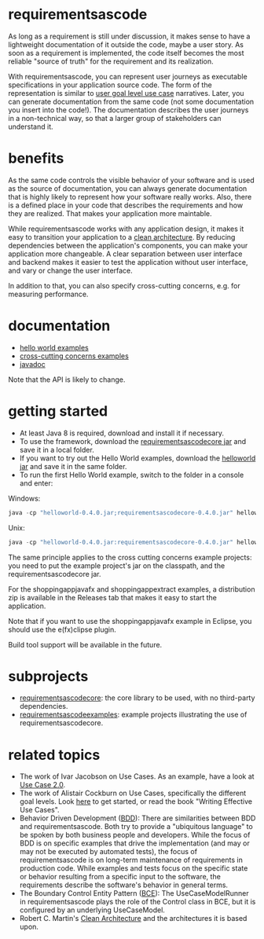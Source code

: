 # requirementsascode
As long as a requirement is still under discussion, it makes sense to have a lightweight documentation of it outside the code, maybe a user story.
As soon as a requirement is implemented, the code itself becomes the most reliable "source of truth" for the requirement and its realization.

With requirementsascode,  you can represent user journeys as executable specifications in your application source code.  The form of the representation is similar to [user goal level use case](https://en.wikipedia.org/wiki/Use_case#Goal_levels) narratives.
Later, you can generate documentation from the same code (not some documentation you insert into the code!). 
The documentation describes the user journeys in a non-technical way,
so that a larger group of stakeholders can understand it.

# benefits
As the same code controls the visible behavior of your software and is used as the source of documentation,
you can always generate documentation that is highly likely to represent how your software really works. Also, there is a defined place in your code that describes the requirements and how they are realized.
That makes your application more maintable.

While requirementsascode works with any application design, it makes it easy to transition your application
to a [clean architecture](https://8thlight.com/blog/uncle-bob/2012/08/13/the-clean-architecture.html). 
By reducing dependencies between the application's components, you can make your application more changeable.
A clear separation between user interface and backend makes it easier to test the application without user interface, 
and vary or change the user interface.

In addition to that, you can also specify cross-cutting concerns, e.g. for measuring performance.

# documentation
* [hello world examples](https://github.com/bertilmuth/requirementsascode/tree/master/requirementsascodeexamples/helloworld)
* [cross-cutting concerns examples](https://github.com/bertilmuth/requirementsascode/tree/master/requirementsascodeexamples/crosscuttingconcerns)
* [javadoc](https://github.com/bertilmuth/requirementsascode/releases/download/v0.4.0/requirementsascodecore-0.4.0-javadoc.jar)

Note that the API is likely to change.

# getting started
* At least Java 8 is required, download and install it if necessary.
* To use the framework, download the [requirementsascodecore jar](https://github.com/bertilmuth/requirementsascode/releases/download/v0.4.0/requirementsascodecore-0.4.0.jar) and save it in a local folder.
* If you want to try out the Hello World examples, download the [helloworld jar](https://github.com/bertilmuth/requirementsascode/releases/download/v0.4.0/helloworld-0.4.0.jar) and save it in the same folder.
* To run the first Hello World example, switch to the folder in a console and enter: 

Windows:
``` java
java -cp "helloworld-0.4.0.jar;requirementsascodecore-0.4.0.jar" helloworld.HelloWorld01_PrintHelloUserExample
```
Unix:
``` java
java -cp "helloworld-0.4.0.jar:requirementsascodecore-0.4.0.jar" helloworld.HelloWorld01_PrintHelloUserExample
```
The same principle applies to the cross cutting concerns example projects: you need to put the example project's jar
on the classpath, and the requirementsascodecore jar.

For the shoppingappjavafx and shoppingappextract examples, a distribution zip is available in the Releases tab
that makes it easy to start the application.

Note that if you want to use the shoppingappjavafx example in Eclipse, you should use
the e(fx)clipse plugin.

Build tool support will be available in the future.

# subprojects
* [requirementsascodecore](https://github.com/bertilmuth/requirementsascode/tree/master/requirementsascodecore): the core library to be used, with no third-party dependencies.
* [requirementsascodeexamples](https://github.com/bertilmuth/requirementsascode/tree/master/requirementsascodeexamples): example projects illustrating the use of requirementsascodecore.

# related topics
* The work of Ivar Jacobson on Use Cases. As an example, have a look at [Use Case 2.0](https://www.ivarjacobson.com/publications/white-papers/use-case-ebook).
* The work of Alistair Cockburn on Use Cases, specifically the different goal levels. Look [here](http://alistair.cockburn.us/Use+case+fundamentals) to get started, or read the book "Writing Effective Use Cases".
* Behavior Driven Development ([BDD](https://dannorth.net/introducing-bdd/)): There are similarities between BDD and requirementsascode. Both try to provide a "ubiquitous language" to be spoken by both business people and developers. While the focus of BDD is on specific examples that drive the implementation (and may or may not be executed by automated tests), the focus of requirementsascode is on long-term maintenance of requirements in production code. While examples and tests focus on the specific state or behavior resulting from a specific input to the software, the requirements describe the software's behavior in general terms. 
* The Boundary Control Entity Pattern ([BCE](http://epf.eclipse.org/wikis/openup/core.tech.common.extend_supp/guidances/guidelines/entity_control_boundary_pattern_C4047897.html)): The UseCaseModelRunner in requirementsascode plays the role of the Control class in BCE, but it is configured by an underlying UseCaseModel.
* Robert C. Martin's [Clean Architecture](https://8thlight.com/blog/uncle-bob/2012/08/13/the-clean-architecture.html) and the architectures it is based upon.
